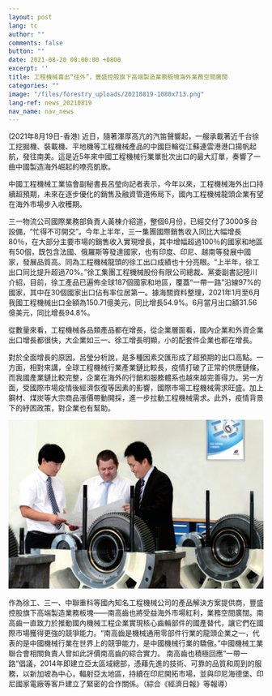 ```yaml
---
layout: post
lang: tc
author: ""
comments: false
button: ""
date: 2021-08-20 00:00:00 +0800
excerpt: ''
title: 工程機械喜出“往外”，豐盛控股旗下高端製造業務板塊海外業務空間廣闊
categories: ""
image: "/files/forestry_uploads/20210819-1080x713.png"
lang-ref: news_20210819
nav_name: nav_news
---
```


(2021年8月19日-香港) 近日，隨著渾厚高亢的汽笛聲響起，一艘承載著近千台徐工挖掘機、裝載機、平地機等工程機械產品的中國巨輪從江蘇連雲港港口揚帆起航，發往南美。這是近5年來中國工程機械行業單批次出口的最大訂單，奏響了一曲中國製造海外崛起的嘹亮凱歌。

中國工程機械工業協會副秘書長呂瑩向記者表示，今年以來，工程機械海外出口持續超預期，未來在逐步優化的銷售及融資管道佈局下，國內工程機械龍頭企業有望在海外市場步入收穫期。

三一物流公司國際業務部負責人黃棟介紹道，整個6月份，已經交付了3000多台設備，“忙得不可開交”。今年上半年，三一集團國際銷售收入同比大幅增長80％，在大部分主要市場的銷售收入實現增長，其中增幅超過100％的國家和地區有50個，既包含法國、俄羅斯等發達國家，也有印度、印尼、越南等發展中國家，發展品質高。同為工程機械龍頭的徐工出口成績也十分亮眼。“上半年，徐工出口同比提升超過70%。”徐工集團工程機械股份有限公司總裁、黨委副書記陸川介紹，目前，徐工產品已遍佈全球187個國家和地區，覆蓋“一帶一路”沿線97%的國家，其中在30個國家出口佔有率位居第一。據海關資料整理，2021年1月至6月我國工程機械出口金額為150.71億美元，同比增長54.9%。6月當月出口額31.56億美元，同比增長94.8%。

從數量來看，工程機械各品類產品都在增長，從企業層面看，國內企業和外資企業出口增長都很快，大企業如三一、徐工增長明顯，小的配套件企業也都在增長。

對於全面增長的原因，呂瑩分析說，是多種因素交匯形成了超預期的出口高點。一方面，相對來講，全球工程機械行業產業鏈比較長，疫情打破了正常的供應鏈條，而我國產業鏈比較完整，企業在海外的行銷和服務體系也越來越完善得力。另一方面，受國際市場疫情後經濟恢復等因素的影響，國際市場工程機械需求旺盛。加上鋼材、煤炭等大宗商品漲價帶動開採，進一步拉動工程機械需求。此外，疫情背景下的紓困政策，對企業也有幫助。

![](/files/forestry_uploads/20210819-1080x713.png)

作為徐工、三一、中聯重科等國內知名工程機械公司的產品解決方案提供商，豐盛控股旗下高端製造業務板塊——南高齒也將受益海外市場紅利，業務空間廣闊。南高齒一直致力於推動國內機械工程企業實現核心齒輪部件的國產替代，讓它們在國際市場獲得更強的競爭能力。“南高齒是機械通用零部件行業的龍頭企業之一，代表的是中國機械行業在世界上的競爭能力，是中國機械行業的驕傲。”中國機械工業聯合會相關負責人曾如此評價南高齒的綜合實力。 南高齒也積極回應“一帶一路”倡議，2014年即建立亞太區域總部，憑藉先進的技術、可靠的品質和周到的服務，以新加坡為中心，輻射亞太地區，持續在印尼開拓市場，並與印尼海德堡、印尼國家電廠等客戶建立了緊密的合作關係。（綜合《經濟日報》等報導）